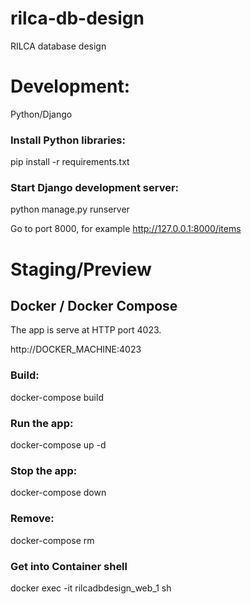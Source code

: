# rilca-db-design
RILCA database design

# Development:

Python/Django

### Install Python libraries:

pip install -r requirements.txt

### Start Django development server:

python manage.py runserver

Go to port 8000, for example http://127.0.0.1:8000/items

# Staging/Preview

## Docker / Docker Compose

The app is serve at HTTP port 4023.

http://DOCKER_MACHINE:4023

### Build:

docker-compose build

### Run the app:

docker-compose up -d

### Stop the app:

docker-compose down

### Remove:

docker-compose rm

### Get into Container shell

docker exec -it rilcadbdesign_web_1 sh
